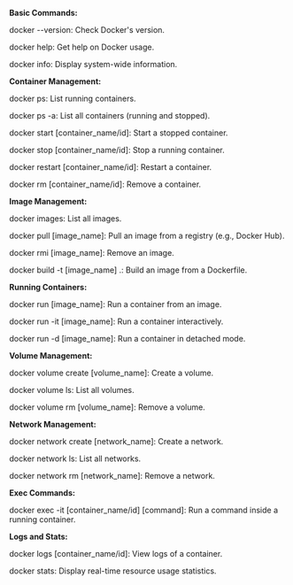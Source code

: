 **Basic Commands:**

docker --version: Check Docker's version.

docker help: Get help on Docker usage.

docker info: Display system-wide information.

**Container Management:**

docker ps: List running containers.

docker ps -a: List all containers (running and stopped).

docker start [container_name/id]: Start a stopped container.

docker stop [container_name/id]: Stop a running container.

docker restart [container_name/id]: Restart a container.

docker rm [container_name/id]: Remove a container.

**Image Management:**

docker images: List all images.

docker pull [image_name]: Pull an image from a registry (e.g., Docker Hub).

docker rmi [image_name]: Remove an image.

docker build -t [image_name] .: Build an image from a Dockerfile.

**Running Containers:**

docker run [image_name]: Run a container from an image.

docker run -it [image_name]: Run a container interactively.

docker run -d [image_name]: Run a container in detached mode.

**Volume Management:**

docker volume create [volume_name]: Create a volume.

docker volume ls: List all volumes.

docker volume rm [volume_name]: Remove a volume.

**Network Management:**

docker network create [network_name]: Create a network.

docker network ls: List all networks.

docker network rm [network_name]: Remove a network.

**Exec Commands:**

docker exec -it [container_name/id] [command]: Run a command inside a running container.

**Logs and Stats:**

docker logs [container_name/id]: View logs of a container.

docker stats: Display real-time resource usage statistics.
